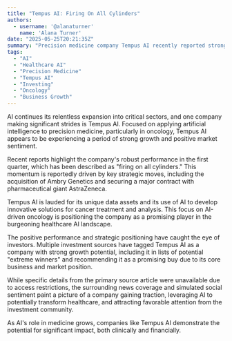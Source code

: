 ```yaml
---
title: "Tempus AI: Firing On All Cylinders"
authors:
  - username: '@alanaturner'
    name: 'Alana Turner'
date: "2025-05-25T20:21:35Z"
summary: "Precision medicine company Tempus AI recently reported strong financial results, buoyed by strategic acquisitions and major contracts, signaling significant momentum in its AI-driven approach to healthcare."
tags:
  - "AI"
  - "Healthcare AI"
  - "Precision Medicine"
  - "Tempus AI"
  - "Investing"
  - "Oncology"
  - "Business Growth"
---
```


AI continues its relentless expansion into critical sectors, and one company making significant strides is Tempus AI. Focused on applying artificial intelligence to precision medicine, particularly in oncology, Tempus AI appears to be experiencing a period of strong growth and positive market sentiment.

Recent reports highlight the company's robust performance in the first quarter, which has been described as "firing on all cylinders." This momentum is reportedly driven by key strategic moves, including the acquisition of Ambry Genetics and securing a major contract with pharmaceutical giant AstraZeneca.

Tempus AI is lauded for its unique data assets and its use of AI to develop innovative solutions for cancer treatment and analysis. This focus on AI-driven oncology is positioning the company as a promising player in the burgeoning healthcare AI landscape.

The positive performance and strategic positioning have caught the eye of investors. Multiple investment sources have tagged Tempus AI as a company with strong growth potential, including it in lists of potential "extreme winners" and recommending it as a promising buy due to its core business and market position.

While specific details from the primary source article were unavailable due to access restrictions, the surrounding news coverage and simulated social sentiment paint a picture of a company gaining traction, leveraging AI to potentially transform healthcare, and attracting favorable attention from the investment community.

As AI's role in medicine grows, companies like Tempus AI demonstrate the potential for significant impact, both clinically and financially.

